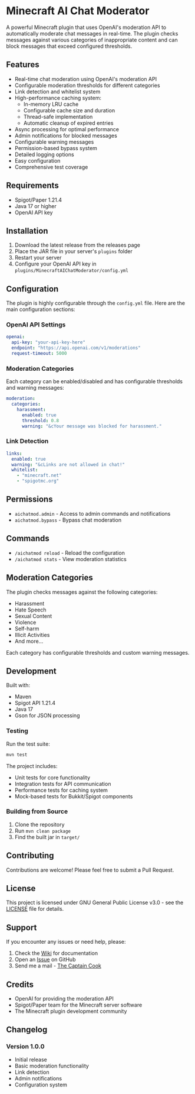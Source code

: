 # Minecraft AI Chat Moderator

A powerful Minecraft plugin that uses OpenAI's moderation API to automatically moderate chat messages in real-time. The plugin checks messages against various categories of inappropriate content and can block messages that exceed configured thresholds.

## Features

- Real-time chat moderation using OpenAI's moderation API
- Configurable moderation thresholds for different categories
- Link detection and whitelist system
- High-performance caching system:
    - In-memory LRU cache
    - Configurable cache size and duration
    - Thread-safe implementation
    - Automatic cleanup of expired entries
- Async processing for optimal performance
- Admin notifications for blocked messages
- Configurable warning messages
- Permission-based bypass system
- Detailed logging options
- Easy configuration
- Comprehensive test coverage

## Requirements

- Spigot/Paper 1.21.4
- Java 17 or higher
- OpenAI API key

## Installation

1. Download the latest release from the releases page
2. Place the JAR file in your server's `plugins` folder
3. Restart your server
4. Configure your OpenAI API key in `plugins/MinecraftAIChatModerator/config.yml`

## Configuration

The plugin is highly configurable through the `config.yml` file. Here are the main configuration sections:

### OpenAI API Settings
```yaml
openai:
  api-key: "your-api-key-here"
  endpoint: "https://api.openai.com/v1/moderations"
  request-timeout: 5000
```

### Moderation Categories
Each category can be enabled/disabled and has configurable thresholds and warning messages:
```yaml
moderation:
  categories:
    harassment:
      enabled: true
      threshold: 0.8
      warning: "&cYour message was blocked for harassment."
```

### Link Detection
```yaml
links:
  enabled: true
  warning: "&cLinks are not allowed in chat!"
  whitelist:
    - "minecraft.net"
    - "spigotmc.org"
```

## Permissions

- `aichatmod.admin` - Access to admin commands and notifications
- `aichatmod.bypass` - Bypass chat moderation

## Commands

- `/aichatmod reload` - Reload the configuration
- `/aichatmod stats` - View moderation statistics

## Moderation Categories

The plugin checks messages against the following categories:

- Harassment
- Hate Speech
- Sexual Content
- Violence
- Self-harm
- Illicit Activities
- And more...

Each category has configurable thresholds and custom warning messages.

## Development

Built with:
- Maven
- Spigot API 1.21.4
- Java 17
- Gson for JSON processing

### Testing

Run the test suite:
```bash
mvn test
```

The project includes:
- Unit tests for core functionality
- Integration tests for API communication
- Performance tests for caching system
- Mock-based tests for Bukkit/Spigot components

### Building from Source

1. Clone the repository
2. Run `mvn clean package`
3. Find the built jar in `target/`

## Contributing

Contributions are welcome! Please feel free to submit a Pull Request.

## License

This project is licensed under GNU General Public License v3.0 - see the [LICENSE](https://github.com/TheCaptainCook/ChatModerationWithAI/blob/main/LICENSE) file for details.

## Support

If you encounter any issues or need help, please:
1. Check the [Wiki](https://github.com/TheCaptainCook/ChatModerationWithAI/wiki) for documentation
2. Open an [Issue](https://github.com/TheCaptainCook/ChatModerationWithAI/issues) on GitHub
3. Send me a mail - [The Captain Cook](Masem@duck.com)

## Credits

- OpenAI for providing the moderation API
- Spigot/Paper team for the Minecraft server software
- The Minecraft plugin development community

## Changelog

### Version 1.0.0
- Initial release
- Basic moderation functionality
- Link detection
- Admin notifications
- Configuration system
